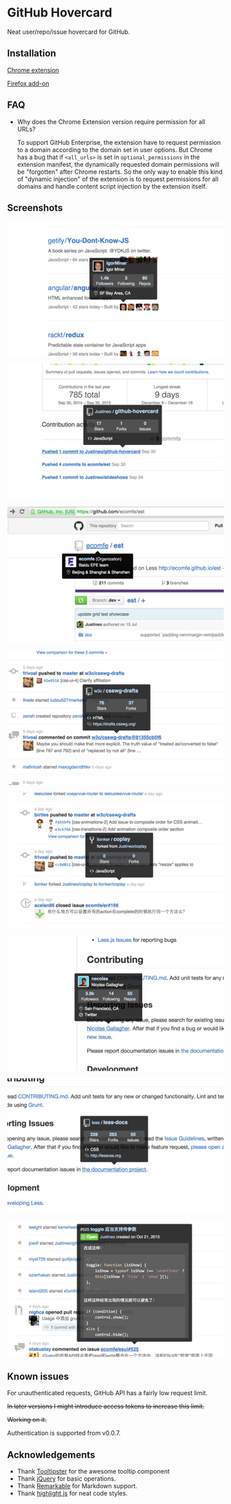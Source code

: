 # GitHub Hovercard

Neat user/repo/issue hovercard for GitHub.

## Installation

[Chrome extension](https://chrome.google.com/webstore/detail/github-hovercard/mmoahbbnojgkclgceahhakhnccimnplk)

[Firefox add-on](https://addons.mozilla.org/en-US/firefox/addon/github-hovercard/)

## FAQ

* Why does the Chrome Extension version require permission for all URLs?

    To support GitHub Enterprise, the extension have to request permission to a domain according to the domain set in user options. But Chrome has a bug that if `<all_urls>` is set in `optional_permissions` in the extension manifest, the dynamically requested domain permissions will be "forgotten" after Chrome restarts. So the only way to enable this kind of "dynamic injection" of the extension is to request permissions for all domains and handle content script injection by the extension itself.

## Screenshots

![Avatars in trending repos](screenshots/1.png)

![Repo names in activity messages](screenshots/2.png)

![Users/organizations in repo title](screenshots/3.png)

![Repo names in activity feed](screenshots/4.png)

![Forked repos](screenshots/5.png)

![User/organization links in any place](screenshots/6.png)

![Repo links in any place](screenshots/7.png)

![Issue in news feed](screenshots/8.png)

## Known issues

For unauthenticated requests, GitHub API has a fairly low request limit.

~~In later versions I might introduce access tokens to increase this limit.~~

~~Working on it.~~

Authentication is supported from v0.0.7.

## Acknowledgements

* Thank [Tooltipster](https://github.com/iamceege/tooltipster/) for the awesome tooltip component
* Thank [jQuery](https://github.com/jquery/jquery) for basic operations.
* Thank [Remarkable](https://github.com/jonschlinkert/remarkable) for Markdown support.
* Thank [highlight.js](https://github.com/isagalaev/highlight.js) for neat code styles.
